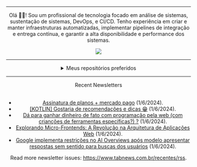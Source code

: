 <div align="center">
<hr>
<p>Olá 👋🏾! Sou um profissional de tecnologia focado em análise de sistemas, sustentação de sistemas, DevOps, e CI/CD. Tenho experiência em criar e manter infraestruturas automatizadas, implementar pipelines de integração e entrega contínua, e garantir a alta disponibilidade e performance dos sistemas.</p>
  <img src="https://media.giphy.com/media/yAGIvCiwPJn5C/giphy.gif">
<hr>
  <details>
  <summary>Meus repositórios preferidos</summary>
  <br />
  Alguns dos meus melhores repositórios:
  <br />
<br />
  <ul><li><a href=https://github.com/RxJSVini/aluratube target="_blank" rel="noopener noreferrer">RxJSVini/aluratube</a> (<b>0</b> ✨ and <b>0</b> 🍴): Aluratube - Desenvolvido durante a imersão React da Alura no final de 2022</li><li><a href=https://github.com/RxJSVini/nlw-ia target="_blank" rel="noopener noreferrer">RxJSVini/nlw-ia</a> (<b>0</b> ✨ and <b>0</b> 🍴): Projeto desenvolvido durante a NLW IA - Usando a API da OPENAI</li>
<li>More coming soon :).</li>
</ul>
  </details>
  <hr/>
    <summary>Recent Newsletters</summary>
  <br />
  <ul>
    <li><a href=https://www.tabnews.com.br/ownerczx/assinatura-de-planos-mercado-pago target="_blank" rel="noopener noreferrer">Assinatura de planos + mercado pago</a> (1/6/2024).</li><li><a href=https://www.tabnews.com.br/CareK0ng/kotlin-gostaria-de-recomendacoes-e-dicas target="_blank" rel="noopener noreferrer">[KOTLIN] Gostaria de recomendações e dicas 😁</a> (1/6/2024).</li><li><a href=https://www.tabnews.com.br/EBRAME001/da-para-ganhar-dinheiro-de-fato-com-programacao-pela-web-com-criancoes-de-ferramentas-especificas target="_blank" rel="noopener noreferrer">Dá para ganhar dinheiro de fato com programação pela web (com crianções de ferramentas específicas?) ?</a> (1/6/2024).</li><li><a href=https://www.tabnews.com.br/IamThiagoIT/explorando-micro-frontends-a-revolucao-na-arquitetura-de-aplicacoes-web target="_blank" rel="noopener noreferrer">Explorando Micro-Frontends: A Revolução na Arquitetura de Aplicações Web</a> (1/6/2024).</li><li><a href=https://www.tabnews.com.br/NewsletterOficial/google-implementa-restricoes-no-ai-overviews-apos-modelo-apresentar-respostas-sem-sentido-para-buscas-dos-usuarios target="_blank" rel="noopener noreferrer">Google implementa restrições no AI Overviews após modelo apresentar respostas sem sentido para buscas dos usuários</a> (1/6/2024).</li>
  </ul>
<p>Read more newsletter issues: <a href="https://www.tabnews.com.br/recentes/rss">https://www.tabnews.com.br/recentes/rss</a>.</p>
  </details>
